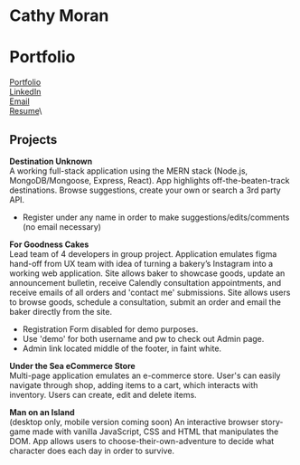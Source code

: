 # Cathy Moran
# Portfolio

[Portfolio](https://moran-portfolio.herokuapp.com/)\
[LinkedIn](https://www.linkedin.com/in/morancathy/)\
[Email](morancathy@gmail.com)\
[Resume](https://docs.google.com/document/d/1Qw0vjd9SDmVJQ1kxXa_XbPEBZSS47vO-s_8guvb_dIM/edit?usp=sharing)\

## Projects
**Destination Unknown**\
A working full-stack application using the MERN stack (Node.js, MongoDB/Mongoose, Express, React). App highlights off-the-beaten-track destinations. Browse suggestions, create your own or search a 3rd party API.

- Register under any name in order to make suggestions/edits/comments (no email necessary)

**For Goodness Cakes**\
Lead team of 4 developers in group project. Application emulates figma hand-off from UX team with idea of turning a bakery’s Instagram into a working web application.  Site allows baker to showcase goods, update an announcement bulletin, receive Calendly consultation appointments, and receive emails of all orders and 'contact me' submissions. Site allows users to browse goods, schedule a consultation, submit an order and email the baker directly from the site.

- Registration Form disabled for demo purposes.
- Use 'demo' for both username and pw to check out Admin page.
- Admin link located middle of the footer, in faint white.

**Under the Sea eCommerce Store**\
Multi-page application emulates an e-commerce store. User's can easily navigate through shop, adding items to a cart, which interacts with inventory. Users can create, edit and delete items.

**Man on an Island**\
(desktop only, mobile version coming soon)
An interactive browser story-game made with vanilla JavaScript, CSS and HTML that manipulates the DOM.
App allows users to choose-their-own-adventure to decide what character does each day in order to survive.
